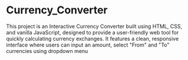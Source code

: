 # Currency_Converter
This project is an Interactive Currency Converter built using HTML, CSS, and vanilla JavaScript, designed to provide a user-friendly web tool for quickly calculating currency exchanges. It features a clean, responsive interface where users can input an amount, select "From" and "To" currencies using dropdown menu
